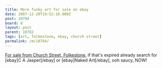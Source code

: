 ```yaml
---
title: More funky art for sale on ebay
date: 2007-12-20T19:52:18.000Z
post: 10784
board: 8
layout: post
parent: 10782
tags: [art, folkestone, ebay, church street]
permalink: /m/10784/
---
```

<a href="http://cgi.ebay.co.uk/ws/eBayISAPI.dll?ViewItem&item=110204431131">For sale from Church Street, Folkestone</a>, if that's expired already search for [ebay]C A Jasper[/ebay] or [ebay]Naked Art[/ebay], ooh saucy, NOW!
